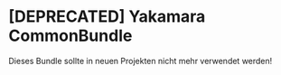 [DEPRECATED] Yakamara CommonBundle
=====================

Dieses Bundle sollte in neuen Projekten nicht mehr verwendet werden!
